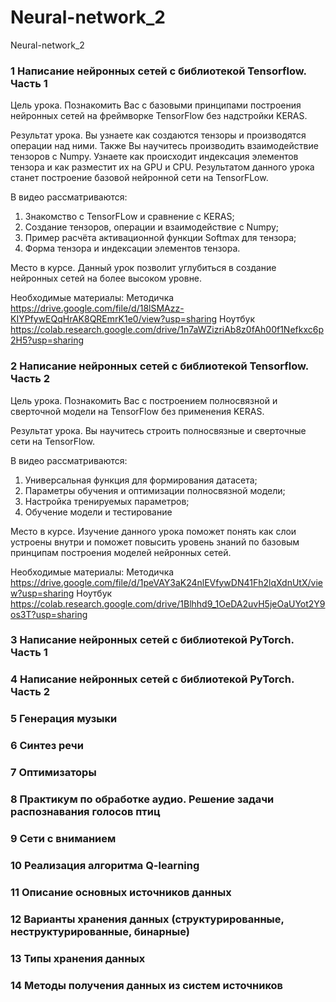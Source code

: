 # Neural-network_2
Neural-network_2


### 1	Написание нейронных сетей с библиотекой Tensorflow. Часть 1

Цель урока.
Познакомить Вас с базовыми принципами построения нейронных сетей на фреймворке TensorFlow без надстройки KERAS. 

Результат урока.
Вы узнаете как создаются тензоры и производятся операции над ними. Также Вы  научитесь производить взаимодействие тензоров с Numpy. Узнаете как происходит индексация элементов тензора и как разместит их на GPU и CPU. Результатом данного урока станет построение базовой нейронной сети на TensorFLow. 

В видео рассматриваются: 
1. Знакомство с TensorFLow и сравнение с KERAS; 
2. Создание тензоров, операции и взаимодействие с Numpy; 
3. Пример расчёта активационной функции Softmax для тензора; 
4. Форма тензора и индексации элементов тензора.

Место в курсе.
Данный урок позволит углубиться в создание нейронных сетей на более высоком уровне. 

Необходимые материалы:
Методичка https://drive.google.com/file/d/18lSMAzz-KIYPfywEQqHrAK8QREmrK1e0/view?usp=sharing
Ноутбук https://colab.research.google.com/drive/1n7aWZizriAb8z0fAh00f1Nefkxc6p2H5?usp=sharing


### 2	Написание нейронных сетей с библиотекой Tensorflow. Часть 2

Цель урока.
Познакомить Вас с построением полносвязной и сверточной модели на TensorFlow без применения KERAS. 

Результат урока.
Вы научитесь строить полносвязные и сверточные сети на TensorFlow. 

В видео рассматриваются:
1. Универсальная функция для формирования датасета;
2. Параметры обучения и оптимизации полносвязной модели;
3. Настройка тренируемых параметров;
4. Обучение модели и тестирование

Место в курсе.
Изучение данного урока поможет понять как слои устроены внутри и поможет повысить уровень знаний по базовым принципам построения моделей нейронных сетей. 

Необходимые материалы:
Методичка https://drive.google.com/file/d/1peVAY3aK24nlEVfywDN41Fh2lqXdnUtX/view?usp=sharing
Ноутбук https://colab.research.google.com/drive/1Blhhd9_1OeDA2uvH5jeOaUYot2Y9os3T?usp=sharing


### 3	Написание нейронных сетей с библиотекой PyTorch. Часть 1



### 4	Написание нейронных сетей с библиотекой PyTorch. Часть 2


### 5 Генерация музыки


### 6 Синтез речи

### 7	Оптимизаторы

### 8	Практикум по обработке аудио. Решение задачи распознавания голосов птиц

### 9	Сети с вниманием

### 10	Реализация алгоритма Q-learning

### 11	Описание основных источников данных

### 12	Варианты хранения данных (структурированные, неструктурированные, бинарные)

### 13	Типы хранения данных

### 14	Методы получения данных из систем источников
